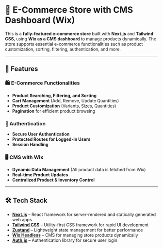 # 🛒 E-Commerce Store with CMS Dashboard (Wix)

This is a **fully-featured e-commerce store** built with **Next.js** and **Tailwind CSS**, using **Wix as a CMS dashboard** to manage products dynamically. The store supports essential e-commerce functionalities such as product customization, sorting, filtering, authentication, and more.

---

## 🚀 Features

### 🛍️ E-Commerce Functionalities

- **Product Searching, Filtering, and Sorting**
- **Cart Management** (Add, Remove, Update Quantities)
- **Product Customization** (Variants, Sizes, Quantities)
- **Pagination** for efficient product browsing

### 🔐 Authentication

- **Secure User Authentication**
- **Protected Routes for Logged-in Users**
- **Session Handling**

### 🖥️ CMS with Wix

- **Dynamic Data Management** (All product data is fetched from Wix)
- **Real-time Product Updates**
- **Centralized Product & Inventory Control**

---

## 🛠️ Tech Stack

- **[Next.js](https://nextjs.org/)** – React framework for server-rendered and statically generated web apps
- **[Tailwind CSS](https://tailwindcss.com/)** – Utility-first CSS framework for rapid UI development
- **[Zustand](https://zustand-demo.pmnd.rs/)** – Lightweight state management for better performance
- **[Wix Headless](https://dev.wix.com/docs/api/wix-headless)** – CMS for managing store products dynamically
- **[Auth.js](https://authjs.dev/)** – Authentication library for secure user login
